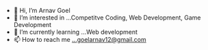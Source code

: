 - 👋 Hi, I’m Arnav Goel
- 👀 I’m interested in ...Competitve Coding, Web Development, Game Development
- 🌱 I’m currently learning ...Web development
- 📫 How to reach me ...goelarnav12@gmail.com

<!---
goelarnav12/goelarnav12 is a ✨ special ✨ repository because its `README.md` (this file) appears on your GitHub profile.
You can click the Preview link to take a look at your changes.
--->
